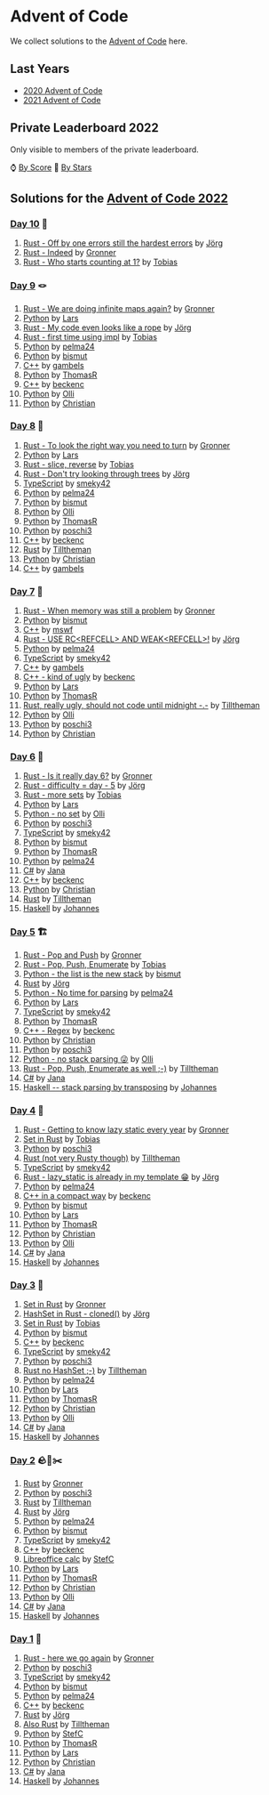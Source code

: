 # Advent of Code

We collect solutions to the [Advent of Code](https://adventofcode.com/) here.

## Last Years

- [2020 Advent of Code](2020.md)
- [2021 Advent of Code](2021.md)

## Private Leaderboard 2022

Only visible to members of the private leaderboard.

⌚ [By Score](https://adventofcode.com/2022/leaderboard/private/view/635843?order=local_score)
🌟 [By Stars](https://adventofcode.com/2022/leaderboard/private/view/635843?order=stars)

## Solutions for the [Advent of Code 2022](https://adventofcode.com/2022)

### [Day 10](https://adventofcode.com/2022/day/10) 🩻

1. [Rust - Off by one errors still the hardest errors](https://github.com/jgpr-code/AdventOfCode/blob/main/AoC_2022/Day10_CathodeRayTube_Rust/src/main.rs) by [Jörg]
2. [Rust - Indeed](https://github.com/Gronner/aoc-2022/blob/main/src/day9/mod.rs) by [Gronner]
3. [Rust - Who starts counting at 1?](https://github.com/TobiasGrossUL/aoc2022/blob/master/aoc10/src/main.rs) by [Tobias]

### [Day 9](https://adventofcode.com/2022/day/9) 🪢

1. [Rust - We are doing infinite maps again?](https://github.com/Gronner/aoc-2022/blob/main/src/day9/mod.rs) by [Gronner]
1. [Python](https://github.com/lrh0815/AoC_2022/blob/main/day09.py) by [Lars]
1. [Rust - My code even looks like a rope](https://github.com/jgpr-code/AdventOfCode/blob/main/AoC_2022/Day09_RopeBridge_Rust/src/main.rs) by [Jörg]
1. [Rust - first time using impl](https://github.com/TobiasGrossUL/aoc2022/blob/master/aoc09/src/main.rs) by [Tobias]
1. [Python](https://github.com/pelma24/AdventOfCode/blob/master/2022/day9.py) by [pelma24]
1. [Python](https://github.com/bismuts-werkeleien/AoC_2022/blob/master/day_09/day09.py) by [bismut]
1. [C++](https://github.com/gambels/advent-of-code/tree/master/2022/day/09/cxx) by [gambels]
1. [Python](https://github.com/Stomachion/AdventOfCode2022/blob/dev/day9/BridgeSnake.py) by [ThomasR]
1. [C++](https://github.com/beckenc/adventofcode/blob/master/2022/src/day9/day9.hpp) by [beckenc]
1. [Python](https://github.com/githubler/aoc-2022/blob/main/day09.py) by [Olli]
1. [Python](https://github.com/HoffmannChristian/adventofcode/blob/main/2022/advent_of_code_2022.ipynb) by [Christian]

### [Day 8](https://adventofcode.com/2022/day/8) 🌲

1. [Rust - To look the right way you need to turn](https://github.com/Gronner/aoc-2022/blob/main/src/day8/mod.rs) by [Gronner]
1. [Python](https://github.com/lrh0815/AoC_2022/blob/main/day08.py) by [Lars]
1. [Rust - slice, reverse](https://github.com/TobiasGrossUL/aoc2022/blob/master/aoc08/src/main.rs) by [Tobias]
1. [Rust - Don't try looking through trees](https://github.com/jgpr-code/AdventOfCode/blob/main/AoC_2022/Day08_TreetopTreeHouse_Rust/src/main.rs) by [Jörg]
1. [TypeScript](https://github.com/smeky42/adventOfCode2022/blob/master/day08/day08.ts) by [smeky42]
1. [Python](https://github.com/pelma24/AdventOfCode/blob/master/2022/day8.py) by [pelma24]
1. [Python](https://github.com/bismuts-werkeleien/AoC_2022/blob/master/day_08/day08.py) by [bismut]
1. [Python](https://github.com/githubler/aoc-2022/blob/main/day08.py) by [Olli]
1. [Python](https://github.com/Stomachion/AdventOfCode2022/blob/dev/day8/Treehouse.py) by [ThomasR]
1. [Python](https://github.com/poschi3/AdventOfCode2022/blob/main/day08/day08.py) by [poschi3]
1. [C++](https://github.com/beckenc/adventofcode/blob/master/2022/src/day8/day8.hpp) by [beckenc]
1. [Rust](https://github.com/Tilltheman/AdventOfCode2022/blob/main/src/eight/mod.rs) by [Tilltheman]
1. [Python](https://github.com/HoffmannChristian/adventofcode/blob/main/2022/advent_of_code_2022.ipynb) by [Christian]
1. [C++](https://github.com/gambels/advent-of-code/tree/master/2022/day/08/cxx) by [gambels]

### [Day 7](https://adventofcode.com/2022/day/7) 💽

1. [Rust - When memory was still a problem](https://github.com/Gronner/aoc-2022/blob/main/src/day7/mod.rs) by [Gronner]
1. [Python](https://github.com/bismuts-werkeleien/AoC_2022/blob/master/day_07/day07.py) by [bismut]
1. [C++](https://github.com/Duthlet/Advent-of-Code-2022/blob/master/day_7/main.cpp) by [mswf]
1. [Rust - USE RC\<REFCELL\> AND WEAK\<REFCELL\>!](https://github.com/jgpr-code/AdventOfCode/blob/main/AoC_2022/Day07_NoSpaceLeftOnDevice_Rust/src/main.rs) by [Jörg]
1. [Python](https://github.com/pelma24/AdventOfCode/blob/master/2022/day7.py) by [pelma24]
1. [TypeScript](https://github.com/smeky42/adventOfCode2022/blob/master/day07/day07.ts) by [smeky42]
1. [C++](https://github.com/gambels/advent-of-code/tree/master/2022/day/07/cxx) by [gambels]
1. [C++ - kind of ugly](https://github.com/beckenc/adventofcode/blob/master/2022/src/day7/day7.cpp) by [beckenc]
1. [Python](https://github.com/lrh0815/AoC_2022/blob/main/day07.py) by [Lars]
1. [Python](https://github.com/Stomachion/AdventOfCode2022/blob/dev/day7/analyze_file_system.py) by [ThomasR]
1. [Rust, really ugly, should not code until midnight -.-](https://github.com/Tilltheman/AdventOfCode2022/tree/main/src/seven) by [Tilltheman]
1. [Python](https://github.com/githubler/aoc-2022/blob/main/day07.py) by [Olli]
1. [Python](https://github.com/poschi3/AdventOfCode2022/blob/main/day07/day07.py) by [poschi3]
1. [Python](https://github.com/HoffmannChristian/adventofcode/blob/main/2022/advent_of_code_2022.ipynb) by [Christian]

### [Day 6](https://adventofcode.com/2022/day/6) 📱

1. [Rust - Is it really day 6?](https://github.com/Gronner/aoc-2022/blob/main/src/day6/mod.rs) by [Gronner]
1. [Rust - difficulty = day - 5](https://github.com/jgpr-code/AdventOfCode/blob/main/AoC_2022/Day06_TuningTrouble_Rust/src/main.rs) by [Jörg]
1. [Rust - more sets](https://github.com/TobiasGrossUL/aoc2022/blob/master/aoc06/src/main.rs) by [Tobias]
1. [Python](https://github.com/lrh0815/AoC_2022/blob/main/day06.py) by [Lars]
1. [Python - no set](https://github.com/githubler/aoc-2022/blob/main/day06.py) by [Olli]
1. [Python](https://github.com/poschi3/AdventOfCode2022/blob/main/day06/day06.py) by [poschi3]
1. [TypeScript](https://github.com/smeky42/adventOfCode2022/blob/master/day06/day06.ts) by [smeky42]
1. [Python](https://github.com/bismuts-werkeleien/AoC_2022/blob/master/day_06/day06.py) by [bismut]
1. [Python](https://github.com/Stomachion/AdventOfCode2022/blob/dev/day6/commdevice.py) by [ThomasR]
1. [Python](https://github.com/pelma24/AdventOfCode/blob/master/2022/day6.py) by [pelma24]
1. [C#](https://github.com/jana-tuerlich/AoC22/blob/main/AdventOfCode6/Program.cs) by [Jana]
1. [C++](https://github.com/beckenc/adventofcode/blob/master/2022/src/day6/day6.cpp) by [beckenc]
1. [Python](https://github.com/HoffmannChristian/adventofcode/blob/main/2022/advent_of_code_2022.ipynb) by [Christian]
1. [Rust](https://github.com/Tilltheman/AdventOfCode2022/blob/main/src/six/mod.rs) by [Tilltheman]
1. [Haskell](https://github.com/JohannesSchilling/aoc22/blob/main/day6/day6.hs) by [Johannes]

### [Day 5](https://adventofcode.com/2022/day/5) 🏗️

1. [Rust - Pop and Push](https://github.com/Gronner/aoc-2022/blob/main/src/day5/mod.rs) by [Gronner]
1. [Rust - Pop, Push, Enumerate](https://github.com/TobiasGrossUL/aoc2022/blob/master/aoc05/src/main.rs) by [Tobias]
1. [Python - the list is the new stack](https://github.com/bismuts-werkeleien/AoC_2022/blob/master/day_05/day05.py) by [bismut]
1. [Rust](https://github.com/jgpr-code/AdventOfCode/blob/main/AoC_2022/Day05_SupplyStacks_Rust/src/main.rs) by [Jörg]
1. [Python - No time for parsing](https://github.com/pelma24/AdventOfCode/blob/master/2022/day5.py) by [pelma24]
1. [Python](https://github.com/lrh0815/AoC_2022/blob/main/day05.py) by [Lars]
1. [TypeScript](https://github.com/smeky42/adventOfCode2022/blob/master/day05/day05.ts) by [smeky42]
1. [Python](https://github.com/Stomachion/AdventOfCode2022/blob/dev/day5/crane.py) by [ThomasR]
1. [C++ - Regex](https://github.com/beckenc/adventofcode/blob/master/2022/src/day5) by [beckenc]
1. [Python](https://github.com/HoffmannChristian/adventofcode/blob/main/2022/advent_of_code_2022.ipynb) by [Christian]
1. [Python](https://github.com/poschi3/AdventOfCode2022/blob/main/day05/day05.py) by [poschi3]
1. [Python - no stack parsing 😜](https://github.com/githubler/aoc-2022/blob/main/day05.py) by [Olli]
1. [Rust - Pop, Push, Enumerate as well ;-)](https://github.com/Tilltheman/AdventOfCode2022/blob/main/src/five/mod.rs) by [Tilltheman]
1. [C#](https://github.com/jana-tuerlich/AoC22/blob/main/AdventOfCode5/Program.cs) by [Jana]
1. [Haskell -- stack parsing by transposing](https://github.com/JohannesSchilling/aoc22/blob/main/day5/day5.hs) by [Johannes]

### [Day 4](https://adventofcode.com/2022/day/4) 🧹

1. [Rust - Getting to know lazy static every year](https://github.com/Gronner/aoc-2022/blob/main/src/day4/mod.rs) by [Gronner]
1. [Set in Rust](https://github.com/TobiasGrossUL/aoc2022/blob/master/aoc04/src/main.rs) by [Tobias]
1. [Python](https://github.com/poschi3/AdventOfCode2022/blob/main/day04/day04.py) by [poschi3]
1. [Rust (not very Rusty though)](https://github.com/Tilltheman/AdventOfCode2022/blob/main/src/four/mod.rs) by [Tilltheman]
1. [TypeScript](https://github.com/smeky42/adventOfCode2022/blob/master/day04/day04.ts) by [smeky42]
1. [Rust - lazy_static is already in my template 😁](https://github.com/jgpr-code/AdventOfCode/blob/main/AoC_2022/Day04_CampCleanup_Rust/src/main.rs) by [Jörg]
1. [Python](https://github.com/pelma24/AdventOfCode/blob/master/2022/day4.py) by [pelma24]
1. [C++ in a compact way](https://github.com/beckenc/adventofcode/blob/master/2022/src/day4/day4.cpp) by [beckenc]
1. [Python](https://github.com/bismuts-werkeleien/AoC_2022/blob/master/day_04/day04.py) by [bismut]
1. [Python](https://github.com/lrh0815/AoC_2022/blob/main/day04.py) by [Lars]
1. [Python](https://github.com/Stomachion/AdventOfCode2022/blob/dev/day4/assignments.py) by [ThomasR]
1. [Python](https://github.com/HoffmannChristian/adventofcode/blob/main/2022/advent_of_code_2022.ipynb) by [Christian]
1. [Python](https://github.com/githubler/aoc-2022/blob/main/day04.py) by [Olli]
1. [C#](https://github.com/jana-tuerlich/AoC22/blob/main/AdventOfCode4/Program.cs) by [Jana]
1. [Haskell](https://github.com/JohannesSchilling/aoc22/blob/main/day4/day4.hs) by [Johannes]

### [Day 3](https://adventofcode.com/2022/day/3) 🎒

1. [Set in Rust](https://github.com/Gronner/aoc-2022/blob/main/src/day3/mod.rs) by [Gronner]
1. [HashSet in Rust - cloned()](https://github.com/jgpr-code/AdventOfCode/blob/main/AoC_2022/Day03_RucksackReorganisation_Rust/src/main.rs) by [Jörg]
1. [Set in Rust](https://github.com/TobiasGrossUL/aoc2022/blob/day3/aoc03/src/main.rs) by [Tobias]
1. [Python](https://github.com/bismuts-werkeleien/AoC_2022/blob/master/day_03/day03.py) by [bismut]
1. [C++](https://github.com/beckenc/adventofcode/blob/master/2022/src/day3) by [beckenc]
1. [TypeScript](https://github.com/smeky42/adventOfCode2022/blob/master/day03/day03.ts) by [smeky42]
1. [Python](https://github.com/poschi3/AdventOfCode2022/blob/main/day03/day03.py) by [poschi3]
1. [Rust no HashSet ;-)](https://github.com/Tilltheman/AdventOfCode2022/tree/main/src/three) by [Tilltheman]
1. [Python](https://github.com/pelma24/AdventOfCode/blob/master/2022/day3.py) by [pelma24]
1. [Python](https://github.com/lrh0815/AoC_2022/blob/main/day03.py) by [Lars]
1. [Python](https://github.com/Stomachion/AdventOfCode2022/blob/dev/day3/rucksack.py) by [ThomasR]
1. [Python](https://github.com/HoffmannChristian/adventofcode/blob/main/2022/advent_of_code_2022.ipynb) by [Christian]
1. [Python](https://github.com/githubler/aoc-2022/blob/main/day03.py) by [Olli]
1. [C#](https://github.com/jana-tuerlich/AoC22/blob/main/AdventOfCode3/Program.cs) by [Jana]
1. [Haskell](https://github.com/JohannesSchilling/aoc22/blob/main/day3/day3.hs) by [Johannes]

### [Day 2](https://adventofcode.com/2022/day/2) 🪨🧻✂️

1. [Rust](https://github.com/Gronner/aoc-2022/blob/main/src/day2/mod.rs) by [Gronner]
1. [Python](https://github.com/poschi3/AdventOfCode2022/blob/main/day02/day02.py) by [poschi3]
1. [Rust](https://github.com/Tilltheman/AdventOfCode2022/blob/main/src/two/mod.rs) by [Tilltheman]
1. [Rust](https://github.com/jgpr-code/AdventOfCode/blob/main/AoC_2022/Day02_RockPaperScissors_Rust/src/main.rs) by [Jörg]
1. [Python](https://github.com/pelma24/AdventOfCode/blob/master/2022/day2.py) by [pelma24]
1. [Python](https://github.com/bismuts-werkeleien/AoC_2022/blob/master/day_02/day02.py) by [bismut]
1. [TypeScript](https://github.com/smeky42/adventOfCode2022/blob/master/day02/day02.ts) by [smeky42]
1. [C++](https://github.com/beckenc/adventofcode/blob/master/2022/src/day2) by [beckenc]
1. [Libreoffice calc](https://github.com/mp-stefc/AdventOfCode2022/blob/main/02/input_and_calc.ods) by [StefC]
1. [Python](https://github.com/lrh0815/AoC_2022/blob/main/day02.py) by [Lars]
1. [Python](https://github.com/Stomachion/AdventOfCode2022/blob/dev/day2/RPStournament.py) by [ThomasR]
1. [Python](https://github.com/HoffmannChristian/adventofcode/blob/main/2022/advent_of_code_2022.ipynb) by [Christian]
1. [Python](https://github.com/githubler/aoc-2022/blob/main/day02.py) by [Olli]
1. [C#](https://github.com/jana-tuerlich/AoC22/blob/main/AdventOfCode2/Program.cs) by [Jana]
1. [Haskell](https://github.com/JohannesSchilling/aoc22/blob/main/day2/day2.hs) by [Johannes]

### [Day 1](https://adventofcode.com/2022/day/1) 🍲

1. [Rust - here we go again](https://github.com/Gronner/aoc-2022/blob/main/src/day1/mod.rs) by [Gronner]
1. [Python](https://github.com/poschi3/AdventOfCode2022/blob/main/day01/day01.py) by [poschi3]
1. [TypeScript](https://github.com/smeky42/adventOfCode2022/blob/master/day01/day01.ts) by [smeky42]
1. [Python](https://github.com/bismuts-werkeleien/AoC_2022/blob/master/day_01/day01.py) by [bismut]
1. [Python](https://github.com/pelma24/AdventOfCode/blob/master/2022/day1.py) by [pelma24]
1. [C++](https://github.com/beckenc/adventofcode/blob/master/2022/src/day1) by [beckenc]
1. [Rust](https://github.com/jgpr-code/AdventOfCode/blob/main/AoC_2022/Day01_CalorieCounting_Rust/src/main.rs) by [Jörg]
1. [Also Rust](https://github.com/Tilltheman/AdventOfCode2022/blob/main/src/one/mod.rs) by [Tilltheman]
1. [Python](https://github.com/mp-stefc/AdventOfCode2022/blob/main/01/day1.py) by [StefC]
1. [Python](https://github.com/Stomachion/AdventOfCode2022/blob/dev/day1/CaloryCounter.py) by [ThomasR]
1. [Python](https://github.com/lrh0815/AoC_2022/blob/main/day01.py) by [Lars]
1. [Python](https://github.com/HoffmannChristian/adventofcode/blob/main/2022/advent_of_code_2022.ipynb) by [Christian]
1. [C#](https://github.com/jana-tuerlich/AoC22/blob/main/AdventOfCode1/Program.cs) by [Jana]
1. [Haskell](https://github.com/JohannesSchilling/aoc22/blob/main/day1/day1.hs) by [Johannes]

[Gronner]: https://github.com/Gronner
[poschi3]: https://github.com/poschi3
[smeky42]: https://github.com/smeky42
[bismut]: https://github.com/bismuts-werkeleien
[pelma24]: https://github.com/pelma24
[beckenc]: https://github.com/beckenc
[Jörg]: https://github.com/jgpr-code
[Tilltheman]: https://github.com/Tilltheman
[StefC]: https://github.com/mp-stefc
[Tobias]: https://github.com/TobiasGrossUL
[ThomasR]: https://github.com/Stomachion
[Lars]: https://github.com/lrh0815
[Christian]: https://github.com/HoffmannChristian
[Olli]: https://github.com/githubler
[Jana]: https://github.com/jana-tuerlich
[mswf]: https://github.com/Duthlet/Advent-of-Code-2022
[Johannes]: https://github.com/JohannesSchilling
[gambels]: https://github.com/gambels

